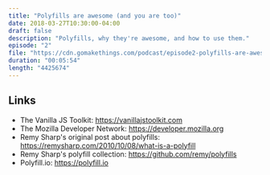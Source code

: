 ```yaml
---
title: "Polyfills are awesome (and you are too)"
date: 2018-03-27T10:30:00-04:00
draft: false
description: "Polyfills, why they're awesome, and how to use them."
episode: "2"
file: "https://cdn.gomakethings.com/podcast/episode2-polyfills-are-awesome.mp3"
duration: "00:05:54"
length: "4425674"
---
```


## Links

- The Vanilla JS Toolkit: https://vanillajstoolkit.com
- The Mozilla Developer Network: https://developer.mozilla.org
- Remy Sharp's original post about polyfills: https://remysharp.com/2010/10/08/what-is-a-polyfill
- Remy Sharp's polyfill collection: https://github.com/remy/polyfills
- Polyfill.io: https://polyfill.io